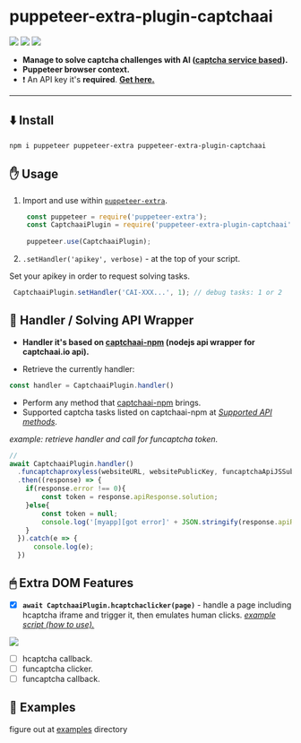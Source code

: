 # puppeteer-extra-plugin-captchaai
[![](https://img.shields.io/badge/1.0.0-puppeteer--extra--plugin--captchaai-blue?logo=npm&logoColor=white)](https://www.npmjs.com/package/puppeteer-extra-plugin-captchaai)
[![](https://img.shields.io/badge/provider-captchaai.io-blue)](https://www.captchaai.io/)
[![](https://img.shields.io/badge/API_doc-captchaai.atlassian.net-blue)](https://captchaai.atlassian.net/wiki/spaces/CAPTCHAAI/pages/393295/All+task+types+and+price+list)


- **Manage to solve captcha challenges with AI ([captcha service based](https://dashboard.captchaai.io/passport/register?inviteCode=CHhA_5os)).**
- **Puppeteer browser context.**
- ❗ An API key it's **required**. [**Get here.**](https://dashboard.captchaai.io/passport/register?inviteCode=CHhA_5os)
---

⬇️ Install
-
    npm i puppeteer puppeteer-extra puppeteer-extra-plugin-captchaai

✋ Usage
-
1. Import and use within [`puppeteer-extra`](https://github.com/berstend/puppeteer-extra).

   ```javascript 
    const puppeteer = require('puppeteer-extra');
    const CaptchaaiPlugin = require('puppeteer-extra-plugin-captchaai')();
    
    puppeteer.use(CaptchaaiPlugin);
    ```

2. `.setHandler('apikey', verbose)` - at the top of your script.

Set your apikey in order to request solving tasks.


   ```javascript 
    CaptchaaiPlugin.setHandler('CAI-XXX...', 1); // debug tasks: 1 or 2
 ```


📖 Handler / Solving API Wrapper
-

- **Handler it's based on [captchaai-npm](https://github.com/0qwertyy/captchaai-npm) (nodejs api wrapper for captchaai.io api).**

- Retrieve the currently handler:
```javascript
const handler = CaptchaaiPlugin.handler()
```
- Perform any method that [captchaai-npm](https://github.com/0qwertyy/captchaai-npm) brings.
- Supported captcha tasks listed on captchaai-npm at [*Supported API methods*](https://github.com/0qwertyy/captchaai-npm#%EF%B8%8Fsupported-api-methods).

*example: retrieve handler and call for funcaptcha token.*
```javascript
//  
await CaptchaaiPlugin.handler()
  .funcaptchaproxyless(websiteURL, websitePublicKey, funcaptchaApiJSSubdomain)
  .then((response) => {
    if(response.error !== 0){ 
        const token = response.apiResponse.solution;
    }else{ 
        const token = null; 
        console.log('[myapp][got error]' + JSON.stringify(response.apiResponse))
    }  
  }).catch(e => {
      console.log(e);
  })
```

🖱 Extra DOM Features
-

- [x] **`await CaptchaaiPlugin.hcaptchaclicker(page)`**  - handle a page including hcaptcha iframe and trigger it, then emulates human clicks. *[example script (how to use).](https://github.com/0qwertyy/puppeteer-extra-plugin-captchaai/blob/master/examples/hcaptchaclicker.js)*

![](https://s4.gifyu.com/images/chrome_j2H9epc1U6.gif)

- [ ] hcaptcha callback.
- [ ] funcaptcha clicker.
- [ ] funcaptcha callback.

📁 Examples
-

figure out at [examples](https://github.com/0qwertyy/puppeteer-extra-plugin-captchaai/blob/master/examples/) directory
